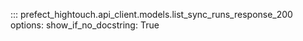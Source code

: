 ::: prefect_hightouch.api_client.models.list_sync_runs_response_200
    options:
      show_if_no_docstring: True